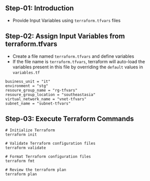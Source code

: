 ## Step-01: Introduction
- Provide Input Variables using `terraform.tfvars` files

## Step-02: Assign Input Variables from terraform.tfvars
- Create a file named `terraform.tfvars` and define variables
- If the file name is `terraform.tfvars`, terraform will auto-load the variables present in this file by overriding the `default` values in `variables.tf`
```t
business_unit = "it"
environment = "stg"
resoure_group_name = "rg-tfvars"
resoure_group_location = "southeastasia"
virtual_network_name = "vnet-tfvars"
subnet_name = "subnet-tfvars"
```

## Step-03: Execute Terraform Commands
```t
# Initialize Terraform
terraform init

# Validate Terraform configuration files
terraform validate

# Format Terraform configuration files
terraform fmt

# Review the terraform plan
terraform plan
```